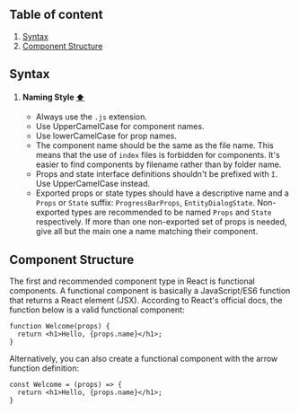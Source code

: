## Table of content

1. [Syntax](#syntax)
2. [Component Structure](#component-structure)

## Syntax

1. #### Naming Style **[⬆](#table-of-content)**

   * Always use the `.js` extension.
   * Use UpperCamelCase for component names.
   * Use lowerCamelCase for prop names.
   * The component name should be the same as the file name. This means that the use of `index` files is forbidden for components. It's easier to find components by filename rather than by folder name.
   * Props and state interface definitions shouldn't be prefixed with `I`. Use UpperCamelCase instead.
   * Exported props or state types should have a descriptive name and a `Props` or `State` suffix: `ProgressBarProps`, `EntityDialogState`. Non-exported types are recommended to be named `Props` and `State` respectively. If more than one non-exported set of props is needed, give all but the main one a name matching their component.

## Component Structure

The first and recommended component type in React is functional components. A functional component is basically a JavaScript/ES6 function that returns a React element (JSX). According to React's official docs, the function below is a valid functional component:

    function Welcome(props) {
      return <h1>Hello, {props.name}</h1>;
    }
Alternatively, you can also create a functional component with the arrow function definition:

    const Welcome = (props) => { 
      return <h1>Hello, {props.name}</h1>; 
    }
